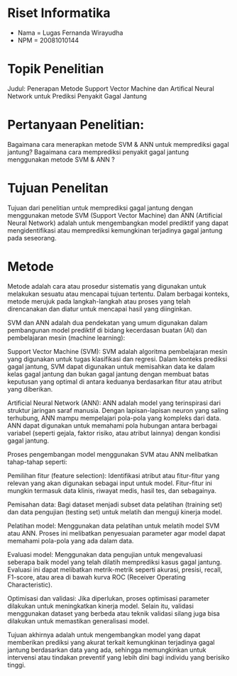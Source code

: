 # Riset Informatika

- Nama  = Lugas Fernanda Wirayudha
- NPM   = 20081010144


# Topik Penelitian
Judul: Penerapan Metode Support Vector Machine dan Artifical Neural Network untuk Prediksi Penyakit Gagal Jantung

# Pertanyaan Penelitian:
Bagaimana cara menerapkan metode SVM & ANN untuk memprediksi gagal jantung?
Bagaimana cara memprediksi penyakit gagal jantung menggunakan metode SVM & ANN ?

# Tujuan Penelitan
Tujuan dari penelitian untuk memprediksi gagal jantung dengan menggunakan metode SVM (Support Vector Machine) dan ANN (Artificial Neural Network) adalah untuk mengembangkan model prediktif yang dapat mengidentifikasi atau memprediksi kemungkinan terjadinya gagal jantung pada seseorang.

# Metode 

Metode adalah cara atau prosedur sistematis yang digunakan untuk melakukan sesuatu atau mencapai tujuan tertentu. Dalam berbagai konteks, metode merujuk pada langkah-langkah atau proses yang telah direncanakan dan diatur untuk mencapai hasil yang diinginkan.

SVM dan ANN adalah dua pendekatan yang umum digunakan dalam pembangunan model prediktif di bidang kecerdasan buatan (AI) dan pembelajaran mesin (machine learning):

Support Vector Machine (SVM): SVM adalah algoritma pembelajaran mesin yang digunakan untuk tugas klasifikasi dan regresi. Dalam konteks prediksi gagal jantung, SVM dapat digunakan untuk memisahkan data ke dalam kelas gagal jantung dan bukan gagal jantung dengan membuat batas keputusan yang optimal di antara keduanya berdasarkan fitur atau atribut yang diberikan.

Artificial Neural Network (ANN): ANN adalah model yang terinspirasi dari struktur jaringan saraf manusia. Dengan lapisan-lapisan neuron yang saling terhubung, ANN mampu mempelajari pola-pola yang kompleks dari data. ANN dapat digunakan untuk memahami pola hubungan antara berbagai variabel (seperti gejala, faktor risiko, atau atribut lainnya) dengan kondisi gagal jantung.

Proses pengembangan model menggunakan SVM atau ANN melibatkan tahap-tahap seperti:

Pemilihan fitur (feature selection): Identifikasi atribut atau fitur-fitur yang relevan yang akan digunakan sebagai input untuk model. Fitur-fitur ini mungkin termasuk data klinis, riwayat medis, hasil tes, dan sebagainya.

Pemisahan data: Bagi dataset menjadi subset data pelatihan (training set) dan data pengujian (testing set) untuk melatih dan menguji kinerja model.

Pelatihan model: Menggunakan data pelatihan untuk melatih model SVM atau ANN. Proses ini melibatkan penyesuaian parameter agar model dapat memahami pola-pola yang ada dalam data.

Evaluasi model: Menggunakan data pengujian untuk mengevaluasi seberapa baik model yang telah dilatih memprediksi kasus gagal jantung. Evaluasi ini dapat melibatkan metrik-metrik seperti akurasi, presisi, recall, F1-score, atau area di bawah kurva ROC (Receiver Operating Characteristic).

Optimisasi dan validasi: Jika diperlukan, proses optimisasi parameter dilakukan untuk meningkatkan kinerja model. Selain itu, validasi menggunakan dataset yang berbeda atau teknik validasi silang juga bisa dilakukan untuk memastikan generalisasi model.

Tujuan akhirnya adalah untuk mengembangkan model yang dapat memberikan prediksi yang akurat terkait kemungkinan terjadinya gagal jantung berdasarkan data yang ada, sehingga memungkinkan untuk intervensi atau tindakan preventif yang lebih dini bagi individu yang berisiko tinggi.








